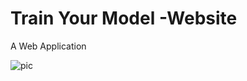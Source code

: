 # Train Your Model -Website
A Web Application 

![pic](https://user-images.githubusercontent.com/83647407/230230968-bde708ee-893b-464c-b4c5-f73fb16a15f3.jpeg)
